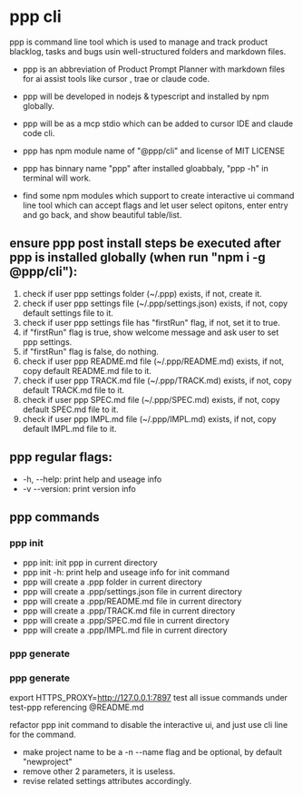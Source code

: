 # ppp cli

ppp is command line tool which is used to manage and track product blacklog, tasks and bugs usin well-structured folders and markdown files.

- ppp is an abbreviation of Product Prompt Planner with markdown files for ai assist tools like cursor , trae or claude code.
- ppp will be developed in nodejs & typescript and installed by npm globally.
- ppp will be as a mcp stdio which can be added to cursor IDE and claude code cli.
- ppp has npm module name of "@ppp/cli" and license of MIT LICENSE
- ppp has binnary name "ppp" after installed gloabbaly, "ppp -h" in terminal will work.

- find some npm modules which support to create interactive ui command line tool which can accept flags and let user select opitons, enter entry and go back, and show beautiful table/list.

## ensure ppp post install steps be executed after ppp is installed globally (when run "npm i -g @ppp/cli"):
1. check if user ppp settings folder (~/.ppp) exists, if not, create it.
2. check if user ppp settings file (~/.ppp/settings.json) exists, if not, copy default settings file to it.
3. check if user ppp settings file has "firstRun" flag, if not, set it to true.
4. if "firstRun" flag is true, show welcome message and ask user to set ppp settings.
5. if "firstRun" flag is false, do nothing.
6. check if user ppp README.md file (~/.ppp/README.md) exists, if not, copy default README.md file to it.
7. check if user ppp TRACK.md file (~/.ppp/TRACK.md) exists, if not, copy default TRACK.md file to it.
8. check if user ppp SPEC.md file (~/.ppp/SPEC.md) exists, if not, copy default SPEC.md file to it.
9. check if user ppp IMPL.md file (~/.ppp/IMPL.md) exists, if not, copy default IMPL.md file to it.



## ppp regular flags:
- -h, --help: print help and useage info
- -v --version: print version info

## ppp commands

### ppp init
- ppp init: init ppp in current directory
- ppp init -h: print help and useage info for init command
- ppp will create a .ppp folder in current directory
- ppp will create a .ppp/settings.json file in current directory
- ppp will create a .ppp/README.md file in current directory
- ppp will create a .ppp/TRACK.md file in current directory
- ppp will create a .ppp/SPEC.md file in current directory
- ppp will create a .ppp/IMPL.md file in current directory

### ppp generate

### ppp generate

export HTTPS_PROXY=http://127.0.0.1:7897
test all issue commands under test-ppp referencing @README.md

refactor ppp init command to disable the interactive ui, and just use cli line for the command.
  - make project name to be a -n --name flag and be optional, by default "newproject"
  - remove other 2 parameters, it is useless.
  - revise related settings attributes accordingly.


